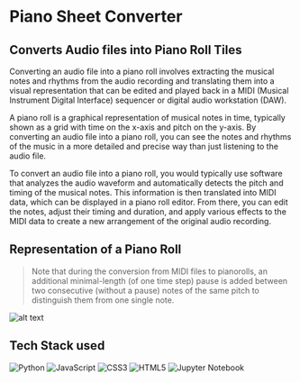 # Piano Sheet Converter

## Converts Audio files into Piano Roll Tiles

Converting an audio file into a piano roll involves extracting the musical notes and rhythms from the audio recording and translating them into a visual representation that can be edited and played back in a MIDI (Musical Instrument Digital Interface) sequencer or digital audio workstation (DAW).

A piano roll is a graphical representation of musical notes in time, typically shown as a grid with time on the x-axis and pitch on the y-axis. By converting an audio file into a piano roll, you can see the notes and rhythms of the music in a more detailed and precise way than just listening to the audio file.

To convert an audio file into a piano roll, you would typically use software that analyzes the audio waveform and automatically detects the pitch and timing of the musical notes. This information is then translated into MIDI data, which can be displayed in a piano roll editor. From there, you can edit the notes, adjust their timing and duration, and apply various effects to the MIDI data to create a new arrangement of the original audio recording.

## Representation of a Piano Roll

  >Note that during the conversion from MIDI files to pianorolls, an additional minimal-length (of one time step) pause is added between two consecutive (without a pause) notes of the same pitch to distinguish them from one single note.

![alt text](https://salu133445.github.io/lakh-pianoroll-dataset/figs/pianoroll-example.png)

## Tech Stack used

![Python](https://img.shields.io/badge/python-3670A0?style=for-the-badge&logo=python&logoColor=ffdd54)
![JavaScript](https://img.shields.io/badge/javascript-%23323330.svg?style=for-the-badge&logo=javascript&logoColor=%23F7DF1E)
![CSS3](https://img.shields.io/badge/css3-%231572B6.svg?style=for-the-badge&logo=css3&logoColor=white)
![HTML5](https://img.shields.io/badge/html5-%23E34F26.svg?style=for-the-badge&logo=html5&logoColor=white)
![Jupyter Notebook](https://img.shields.io/badge/jupyter-%23FA0F00.svg?style=for-the-badge&logo=jupyter&logoColor=white)